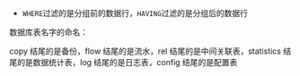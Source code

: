 

- `WHERE`过滤的是分组前的数据行，`HAVING`过滤的是分组后的数据行



数据库表名字的命名：

copy 结尾的是备份，flow 结尾的是流水，rel 结尾的是中间关联表，statistics 结尾的是数据统计表，log 结尾的是日志表，config 结尾的是配置表

